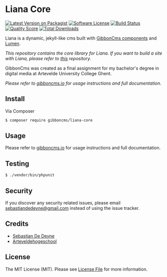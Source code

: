 # Liana Core

[![Latest Version on Packagist](https://img.shields.io/packagist/v/gibboncms/liana-core.svg?style=flat-square)](https://packagist.org/packages/gibboncms/liana-core)
[![Software License](https://img.shields.io/badge/license-MIT-brightgreen.svg?style=flat-square)](LICENSE.md)
[![Build Status](https://img.shields.io/travis/gibboncms/liana-core/master.svg?style=flat-square)](https://travis-ci.org/gibboncms/liana-core)
[![Quality Score](https://img.shields.io/scrutinizer/g/gibboncms/liana-core.svg?style=flat-square)](https://scrutinizer-ci.com/g/gibboncms/liana-core)
[![Total Downloads](https://img.shields.io/packagist/dt/gibboncms/liana-core.svg?style=flat-square)](https://packagist.org/packages/gibboncms/liana-core)

Liana is a dynamic, jekyll-like cms built with [GibbonCms components](https://github.com/gibboncms) and [Lumen](https://github.com/laravel/lumen).

*This repository contains the core library for Liana. If you want to build a site with Liana, please refer to [this](https://github.com/gibboncms/liana) repository.*

GibbonCms was created as a final assignment for my bachelor's degree in digital media at Artevelde University College Ghent.

*Please refer to [gibboncms.io](http://gibboncms.io) for usage instructions and full documentation.*

## Install

Via Composer

``` bash
$ composer require gibboncms/liana-core
```

## Usage

Please refer to [gibboncms.io](http://gibboncms.io) for usage instructions and full documentation.

## Testing

``` bash
$ ./vendor/bin/phpunit
```

## Security

If you discover any security related issues, please email sebastiandedeyne@gmail.com instead of using the issue tracker.

## Credits

- [Sebastian De Deyne](https://github.com/sebastiandedeyne)
- [Arteveldehogeschool](http://www.arteveldehogeschool.be)

## License

The MIT License (MIT). Please see [License File](LICENSE.md) for more information.
